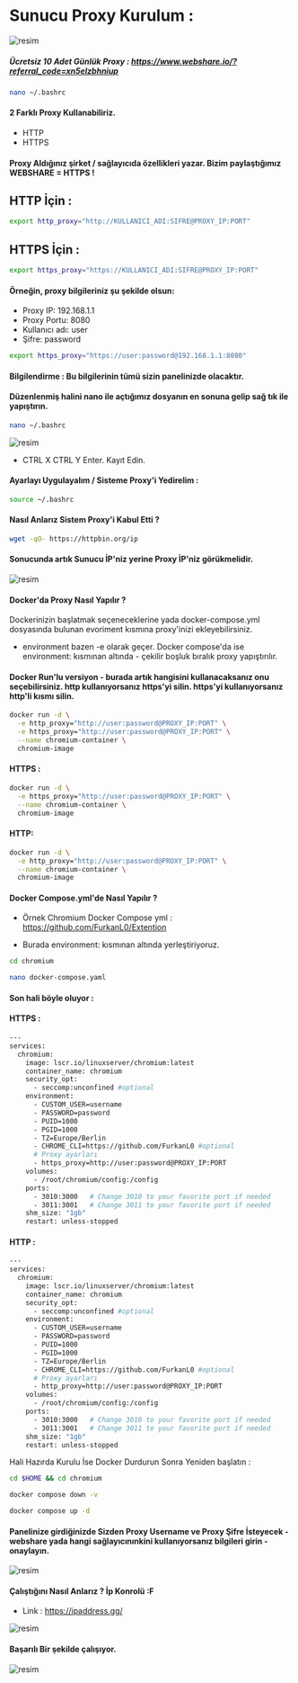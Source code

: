 # Sunucu Proxy Kurulum : 


![resim](https://github.com/user-attachments/assets/26031c4a-46d9-4bbe-9814-ddce9baa480a)


##### Ücretsiz 10 Adet Günlük Proxy : https://www.webshare.io/?referral_code=xn5elzbhniup

```bash
nano ~/.bashrc
```

#### 2 Farklı Proxy Kullanabiliriz.

- HTTP
- HTTPS

#### Proxy Aldığınız şirket / sağlayıcıda özellikleri yazar. Bizim paylaştığımız WEBSHARE = HTTPS !

## HTTP İçin : 

```bash
export http_proxy="http://KULLANICI_ADI:SIFRE@PROXY_IP:PORT"
```

## HTTPS İçin : 

```bash
export https_proxy="https://KULLANICI_ADI:SIFRE@PROXY_IP:PORT"
```

#### Örneğin, proxy bilgileriniz şu şekilde olsun:

- Proxy IP: 192.168.1.1
- Proxy Portu: 8080
- Kullanıcı adı: user
- Şifre: password


```bash
export https_proxy="https://user:password@192.168.1.1:8080"
```

#### Bilgilendirme : Bu bilgilerinin tümü sizin panelinizde olacaktır. 

#### Düzenlenmiş halini nano ile açtığımız dosyanın en sonuna gelip sağ tık ile yapıştırın.

```bash
nano ~/.bashrc
``` 
![resim](https://github.com/user-attachments/assets/dabe4720-8ec7-42ae-85e0-4461c8d13a46)

- CTRL X CTRL Y Enter. Kayıt Edin.

#### Ayarlayı Uygulayalım / Sisteme Proxy'i Yedirelim : 

```bash
source ~/.bashrc
``` 

#### Nasıl Anlarız Sistem Proxy'i Kabul Etti ?

```bash
wget -qO- https://httpbin.org/ip
```

#### Sonucunda artık Sunucu İP'niz yerine Proxy İP'niz görükmelidir.

![resim](https://github.com/user-attachments/assets/c4b096e6-8f9f-4eef-bf95-99cd8a2777b8)


#### Docker'da Proxy Nasıl Yapılır ? 

Dockerinizin başlatmak seçeneceklerine yada docker-compose.yml dosyasında bulunan evoriment kısmına proxy'inizi ekleyebilirsiniz.

- environment bazen -e olarak geçer. Docker compose'da ise environment: kısmınan altında - çekilir boşluk bıralık proxy yapıştırılır.

#### Docker Run'lu versiyon - burada artık hangisini kullanacaksanız onu seçebilirsiniz. http kullanıyorsanız https'yi silin. https'yi kullanıyorsanız http'li kısmı silin.

```bash
docker run -d \
  -e http_proxy="http://user:password@PROXY_IP:PORT" \
  -e https_proxy="http://user:password@PROXY_IP:PORT" \
  --name chromium-container \
  chromium-image
```

#### HTTPS : 

```bash
docker run -d \
  -e https_proxy="http://user:password@PROXY_IP:PORT" \
  --name chromium-container \
  chromium-image
```

#### HTTP: 

```bash
docker run -d \
  -e http_proxy="http://user:password@PROXY_IP:PORT" \
  --name chromium-container \
  chromium-image
```


#### Docker Compose.yml'de Nasıl Yapılır ? 

- Örnek Chromium Docker Compose yml : https://github.com/FurkanL0/Extention

- Burada environment: kısmınan altında yerleştiriyoruz. 


```bash
cd chromium
```

```bash
nano docker-compose.yaml
```
#### Son hali böyle oluyor :

#### HTTPS : 

```bash
---
services:
  chromium:
    image: lscr.io/linuxserver/chromium:latest
    container_name: chromium
    security_opt:
      - seccomp:unconfined #optional
    environment:
      - CUSTOM_USER=username
      - PASSWORD=password
      - PUID=1000
      - PGID=1000
      - TZ=Europe/Berlin
      - CHROME_CLI=https://github.com/FurkanL0 #optional
      # Proxy ayarları
      - https_proxy=http://user:password@PROXY_IP:PORT
    volumes:
      - /root/chromium/config:/config
    ports:
      - 3010:3000   # Change 3010 to your favorite port if needed
      - 3011:3001   # Change 3011 to your favorite port if needed
    shm_size: "1gb"
    restart: unless-stopped
```

#### HTTP : 

```bash
---
services:
  chromium:
    image: lscr.io/linuxserver/chromium:latest
    container_name: chromium
    security_opt:
      - seccomp:unconfined #optional
    environment:
      - CUSTOM_USER=username
      - PASSWORD=password
      - PUID=1000
      - PGID=1000
      - TZ=Europe/Berlin
      - CHROME_CLI=https://github.com/FurkanL0 #optional
      # Proxy ayarları
      - http_proxy=http://user:password@PROXY_IP:PORT
    volumes:
      - /root/chromium/config:/config
    ports:
      - 3010:3000   # Change 3010 to your favorite port if needed
      - 3011:3001   # Change 3011 to your favorite port if needed
    shm_size: "1gb"
    restart: unless-stopped
```

Hali Hazırda Kurulu İse Docker Durdurun Sonra Yeniden başlatın : 

```bash
cd $HOME && cd chromium
```

```bash
docker compose down -v
```

```bash
docker compose up -d
```


#### Panelinize girdiğinizde Sizden Proxy Username ve Proxy Şifre İsteyecek - webshare yada hangi sağlayıcınınkini kullanıyorsanız bilgileri girin - onaylayın.

![resim](https://github.com/user-attachments/assets/7db5c6e8-3ee7-497e-917d-5e72dae40634)

#### Çalıştığını Nasıl Anlarız ? İp Konrolü :F

- Link : https://ipaddress.gg/

![resim](https://github.com/user-attachments/assets/25a912ef-2ed4-4fa4-a340-20243ce1a75b)

#### Başarılı Bir şekilde çalışıyor.

![resim](https://github.com/user-attachments/assets/62c8bc9c-9199-4cd1-b73e-656476bf7f56)


